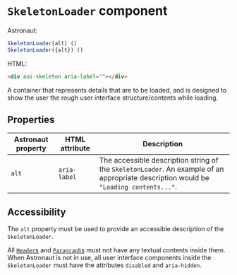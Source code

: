 # `SkeletonLoader` component
Astronaut:
```javascript
SkeletonLoader(alt) ()
SkeletonLoader({alt}) ()
```

HTML:
```html
<div aui-skeleton aria-label=""></div>
```

A container that represents details that are to be loaded, and is designed to show the user the rough user interface structure/contents while loading.

## Properties
| Astronaut property | HTML attribute | Description |
|---|---|---|
|`alt` | `aria-label` | The accessible description string of the `SkeletonLoader`. An example of an appropriate description would be `"Loading contents..."`. |

## Accessibility
The `alt` property must be used to provide an accessible description of the `SkeletonLoader`.

All [`Header`s](header.md) and [`Paragraph`s](paragraph.md) must not have any textual contents inside them. When Astronaut is not in use, all user interface components inside the `SkeletonLoader` must have the attributes `disabled` and `aria-hidden`.